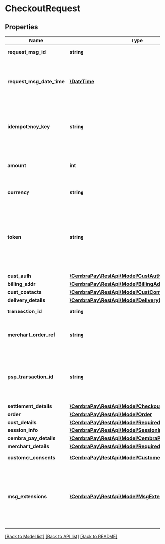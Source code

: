 # CheckoutRequest

## Properties
Name | Type | Description | Notes
------------ | ------------- | ------------- | -------------
**request_msg_id** | **string** | Unique Id of the request | 
**request_msg_date_time** | [**\DateTime**](\DateTime.md) | DateTime of the request. ISO8601 Date with time in format &#x27;yyyy-MM-ddTHH:mm:ssZ&#x27;. | 
**idempotency_key** | **string** | Idempotency key, to unique identify operation and support consistent retries | [optional] 
**amount** | **int** | Amount must be in smallest money unit for the Currency (cents for CHF) | 
**currency** | **string** | Currency, ISO4217 3 letters | 
**token** | **string** | Id of Token can be provided instead or together with Customer details. Token is supported only for CPMI or WALLET payment methods. | [optional] 
**cust_auth** | [**\CembraPay\RestApi\Model\CustAuth**](CustAuth.md) |  | [optional] 
**billing_addr** | [**\CembraPay\RestApi\Model\BillingAddr**](BillingAddr.md) |  | [optional] 
**cust_contacts** | [**\CembraPay\RestApi\Model\CustContacts**](CustContacts.md) |  | [optional] 
**delivery_details** | [**\CembraPay\RestApi\Model\DeliveryDetails**](DeliveryDetails.md) |  | [optional] 
**transaction_id** | **string** | Id of Transaction | [optional] 
**merchant_order_ref** | **string** | Order reference in Merchants system. Field value is not case-sensitive. | 
**psp_transaction_id** | **string** | Id of transaction in PSP system. Must be provided by PSP, when communication with api is made through PSP. | [optional] 
**settlement_details** | [**\CembraPay\RestApi\Model\CheckoutSettlementDetails**](CheckoutSettlementDetails.md) |  | [optional] 
**order** | [**\CembraPay\RestApi\Model\Order**](Order.md) |  | [optional] 
**cust_details** | [**\CembraPay\RestApi\Model\RequiredCustDetails**](RequiredCustDetails.md) |  | 
**session_info** | [**\CembraPay\RestApi\Model\SessionInfo**](SessionInfo.md) |  | [optional] 
**cembra_pay_details** | [**\CembraPay\RestApi\Model\CembraPayDetails**](CembraPayDetails.md) |  | [optional] 
**merchant_details** | [**\CembraPay\RestApi\Model\RequiredMerchantDetails**](RequiredMerchantDetails.md) |  | 
**customer_consents** | [**\CembraPay\RestApi\Model\CustomerConsent[]**](CustomerConsent.md) | List of Customer consents | [optional] 
**msg_extensions** | [**\CembraPay\RestApi\Model\MsgExtension[]**](MsgExtension.md) | List of additional data entries. Only known Keys will be processed. Prior agreement with CembraPay required about data structure and usage | [optional] 

[[Back to Model list]](../../README.md#documentation-for-models) [[Back to API list]](../../README.md#documentation-for-api-endpoints) [[Back to README]](../../README.md)

